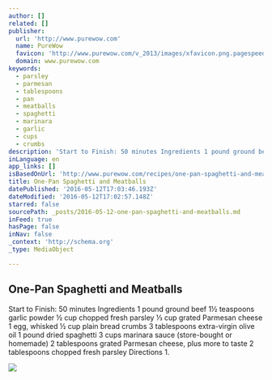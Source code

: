 ```yaml
---
author: []
related: []
publisher:
  url: 'http://www.purewow.com'
  name: PureWow
  favicon: 'http://www.purewow.com/v_2013/images/xfavicon.png.pagespeed.ic.2WRbU-574r.png'
  domain: www.purewow.com
keywords:
  - parsley
  - parmesan
  - tablespoons
  - pan
  - meatballs
  - spaghetti
  - marinara
  - garlic
  - cups
  - crumbs
description: 'Start to Finish: 50 minutes Ingredients 1 pound ground beef 1½ teaspoons garlic powder ½ cup chopped fresh parsley ⅓ cup grated Parmesan cheese 1 egg, whisked ½ cup plain bread crumbs 3 tablespoons extra-virgin olive oil 1 pound dried spaghetti 3 cups marinara sauce (store-bought or homemade) 2 tablespoons grated Parmesan cheese, plus more to taste 2 tablespoons chopped fresh parsley Directions 1.'
inLanguage: en
app_links: []
isBasedOnUrl: 'http://www.purewow.com/recipes/one-pan-spaghetti-and-meatballs-recipe?utm_medium=email&utm_source=recipe&utm_campaign=One_Pan_Spaghetti_and_Meatballs_2016_05_09_b&utm_content=Recipe_editorial'
title: One-Pan Spaghetti and Meatballs
datePublished: '2016-05-12T17:03:46.193Z'
dateModified: '2016-05-12T17:02:57.148Z'
starred: false
sourcePath: _posts/2016-05-12-one-pan-spaghetti-and-meatballs.md
inFeed: true
hasPage: false
inNav: false
_context: 'http://schema.org'
_type: MediaObject

---
```

<article style=""><h1>One-Pan Spaghetti and Meatballs</h1><p>Start to Finish: 50 minutes Ingredients 1 pound ground beef 1½ teaspoons garlic powder ½ cup chopped fresh parsley ⅓ cup grated Parmesan cheese 1 egg, whisked ½ cup plain bread crumbs 3 tablespoons extra-virgin olive oil 1 pound dried spaghetti 3 cups marinara sauce (store-bought or homemade) 2 tablespoons grated Parmesan cheese, plus more to taste 2 tablespoons chopped fresh parsley Directions 1.</p><img src="http://prodstatics3azcdn1.purewow.com/images/articles/2016_05/spagehtti_big.png" /></article>